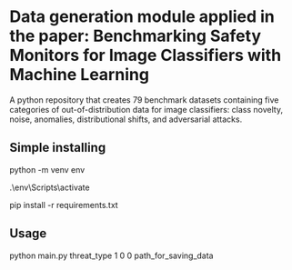 # Data generation module applied in the paper: Benchmarking Safety Monitors for Image Classifiers with Machine Learning
A python repository that creates 79 benchmark datasets containing five categories of out-of-distribution data for image classifiers: class novelty, noise, anomalies,  distributional shifts, and adversarial attacks.

## Simple installing

python -m venv env

.\env\Scripts\activate

pip install -r requirements.txt

## Usage

python main.py threat_type 1 0 0 path_for_saving_data
